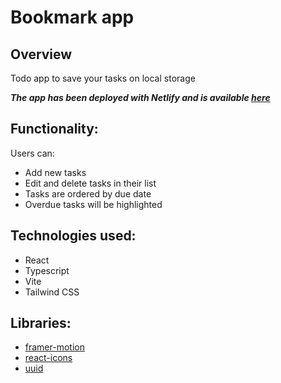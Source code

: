 # Bookmark app

## Overview 
Todo app to save your tasks on local storage

***The app has been deployed with Netlify and is available [here]()***

## Functionality:
Users can:  
- Add new tasks 
- Edit and delete tasks in their list
- Tasks are ordered by due date 
- Overdue tasks will be highlighted 

## Technologies used:
* React
* Typescript 
* Vite
* Tailwind CSS

## Libraries:
* [framer-motion](https://www.npmjs.com/package/framer-motion)
* [react-icons](https://www.npmjs.com/package/react-icons)
* [uuid](https://www.npmjs.com/package/uuid)

